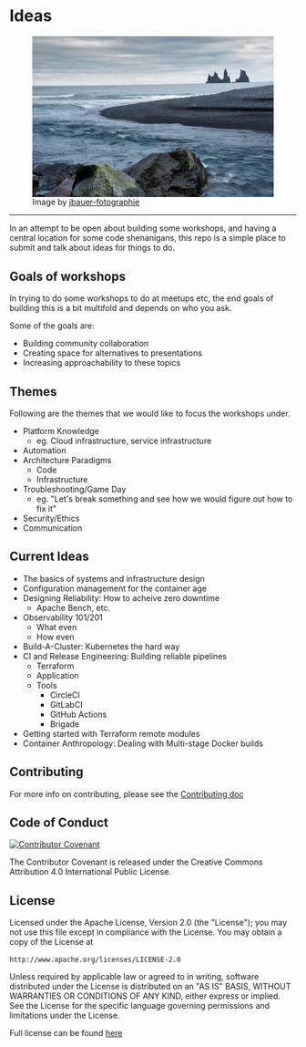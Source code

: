 # Ideas

<!-- markdownlint-disable MD033 -->
<figure>
    <img src="assets/iceland-4260053_1920.jpg" alt="" align="center">
    <figcaption>Image by <a href="https://pixabay.com/users/jbauer-fotographie-7755156">jbauer-fotographie</a></figcaption>
</figure>

----

In an attempt to be open about building some workshops, and having a central location for some code shenanigans, this repo is a simple place to submit and talk about ideas for things to do.

## Goals of workshops

In trying to do some workshops to do at meetups etc, the end goals of building this is a bit multifold and depends on who you ask.

Some of the goals are:

* Building community collaboration
* Creating space for alternatives to presentations
* Increasing approachability to these topics

## Themes

Following are the themes that we would like to focus the workshops under.

* Platform Knowledge
  * eg. Cloud infrastructure, service infrastructure
* Automation
* Architecture Paradigms
  * Code
  * Infrastructure
* Troubleshooting/Game Day
  * eg. "Let's break something and see how we would figure out how to fix it"
* Security/Ethics
* Communication

## Current Ideas

* The basics of systems and infrastructure design
* Configuration management for the container age
* Designing Reliability: How to acheive zero downtime
  * Apache Bench, etc.
* Observability 101/201
  * What even
  * How even
* Build-A-Cluster: Kubernetes the hard way
* CI and Release Engineering: Building reliable pipelines
  * Terraform
  * Application
  * Tools
    * CircleCI
    * GitLabCI
    * GitHub Actions
    * Brigade
* Getting started with Terraform remote modules
* Container Anthropology: Dealing with Multi-stage Docker builds

## Contributing

For more info on contributing, please see the [Contributing doc](docs/CONTRIBUTING.md)

## Code of Conduct

[![Contributor Covenant](https://img.shields.io/badge/Contributor%20Covenant-v1.4%20adopted-ff69b4.svg)](docs/code-of-conduct.md)

The Contributor Covenant is released under the Creative Commons Attribution 4.0 International Public License.

## License

Licensed under the Apache License, Version 2.0 (the "License");
you may not use this file except in compliance with the License.
You may obtain a copy of the License at

    http://www.apache.org/licenses/LICENSE-2.0

Unless required by applicable law or agreed to in writing, software
distributed under the License is distributed on an "AS IS" BASIS,
WITHOUT WARRANTIES OR CONDITIONS OF ANY KIND, either express or implied.
See the License for the specific language governing permissions and
limitations under the License.

Full license can be found [here](docs/LICENSE)

